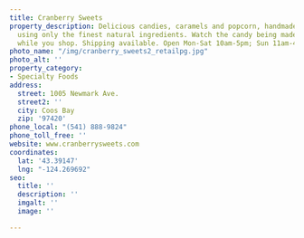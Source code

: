 ```yaml
---
title: Cranberry Sweets
property_description: Delicious candies, caramels and popcorn, handmade in small batches
  using only the finest natural ingredients. Watch the candy being made and sample
  while you shop. Shipping available. Open Mon-Sat 10am-5pm; Sun 11am-4pm.
photo_name: "/img/cranberry_sweets2_retailpg.jpg"
photo_alt: ''
property_category:
- Specialty Foods
address:
  street: 1005 Newmark Ave.
  street2: ''
  city: Coos Bay
  zip: '97420'
phone_local: "(541) 888-9824"
phone_toll_free: ''
website: www.cranberrysweets.com
coordinates:
  lat: '43.39147'
  lng: "-124.269692"
seo:
  title: ''
  description: ''
  imgalt: ''
  image: ''

---
```

